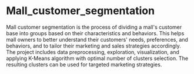# Mall_customer_segmentation
Mall customer segmentation is the process of dividing a mall's customer base into groups based on their characteristics and behaviors.
This helps mall owners to better understand their customers' needs, preferences, and behaviors, and to tailor their marketing and sales strategies accordingly. 
The project includes data preprocessing, exploration, visualization, and applying K-Means algorithm with optimal number of clusters selection.
The resulting clusters can be used for targeted marketing strategies.
